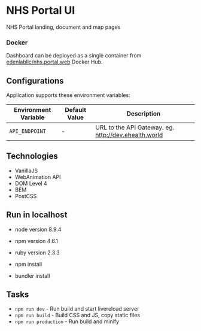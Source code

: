 # NHS Portal UI

NHS Portal landing, document and map pages

### Docker

Dashboard can be deployed as a single container from [edenlabllc/nhs.portal.web](https://hub.docker.com/r/edenlabllc/nhs.portal.web/) Docker Hub.

## Configurations

Application supports these environment variables:

| Environment Variable | Default Value | Description                                          |
| -------------------- | ------------- | ---------------------------------------------------- |
| `API_ENDPOINT`       | `-`           | URL to the API Gateway. eg. http://dev.ehealth.world |

## Technologies

- VanillaJS
- WebAnimation API
- DOM Level 4
- BEM
- PostCSS

## Run in localhost

- node version 8.9.4
- npm version 4.6.1
- ruby version 2.3.3

- npm install
- bundler install

## Tasks

- `npm run dev` - Run build and start livereload server
- `npm run build` - Build CSS and JS, copy static files
- `npm run production` - Run build and minify
